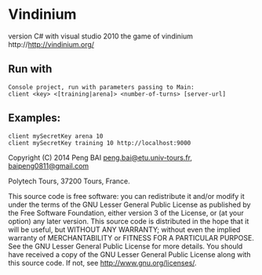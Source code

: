 Vindinium
=========
version C# with visual studio 2010
the game of vindinium
http://http://vindinium.org/


## Run with

    Console project, run with parameters passing to Main: 
    client <key> <[training|arena]> <number-of-turns> [server-url]

## Examples:

    client mySecretKey arena 10
    client mySecretKey training 10 http://localhost:9000

 Copyright (C) 2014 Peng BAI <peng.bai@etu.univ-tours.fr>, <baipeng0811@gmail.com>
 
 Polytech Tours, 37200 Tours, France. 
 
 This source code is free software: you can redistribute it and/or modify it under
 the terms of the GNU Lesser General Public License as published by the Free
 Software Foundation, either version 3 of the License, or (at your option) any
 later version. This source code is distributed in the hope that it will be useful, 
 but WITHOUT ANY WARRANTY; without even the implied warranty of 
 MERCHANTABILITY or FITNESS FOR A PARTICULAR PURPOSE. 
 See the GNU Lesser General Public License for more details. You should have 
 received a copy of the GNU Lesser General Public License along with this source 
 code. If not, see <http://www.gnu.org/licenses/>.

